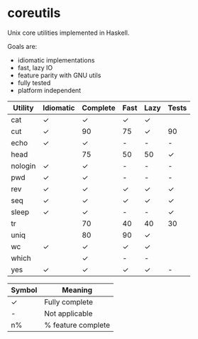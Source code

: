 # coreutils

Unix core utilities implemented in Haskell.

Goals are:
* idiomatic implementations
* fast, lazy IO
* feature parity with GNU utils
* fully tested
* platform independent

| Utility | Idiomatic | Complete | Fast | Lazy | Tests |
|---------|-----------|----------|------|------|-------|
| cat     | ✓         | ✓        | ✓    | ✓    |       |
| cut     | ✓         | 90       | 75   | ✓    | 90    |
| echo    | ✓         | ✓        | -    | -    | -     |
| head    |           | 75       | 50   | 50   | ✓     |
| nologin | ✓         | ✓        | -    | -    | -     |
| pwd     | ✓         | ✓        | -    | -    | -     |
| rev     | ✓         | ✓        | ✓    | ✓    | ✓     |
| seq     | ✓         | ✓        | ✓    | ✓    | ✓     |
| sleep   | ✓         | ✓        | -    | -    | ✓     |
| tr      |           | 70       | 40   | 40   | 30    |
| uniq    |           | 80       | 90   | ✓    |       |
| wc      | ✓         | ✓        | ✓    | ✓    |       |
| which   |           | ✓        | -    | -    |       |
| yes     | ✓         | ✓        | ✓    | ✓    | -     |

| Symbol | Meaning            |
|--------|--------------------|
| ✓      | Fully complete     |
| -      | Not applicable     |
| n%     | % feature complete |
